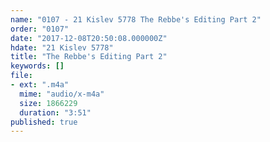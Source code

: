 ```yaml
---
name: "0107 - 21 Kislev 5778 The Rebbe's Editing Part 2"
order: "0107"
date: "2017-12-08T20:50:08.000000Z"
hdate: "21 Kislev 5778"
title: "The Rebbe's Editing Part 2"
keywords: []
file:
- ext: ".m4a"
  mime: "audio/x-m4a"
  size: 1866229
  duration: "3:51"
published: true
---
```


